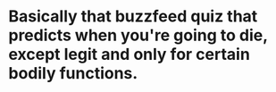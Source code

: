 # Basically that buzzfeed quiz that predicts when you're going to die, except legit and only for certain bodily functions.

